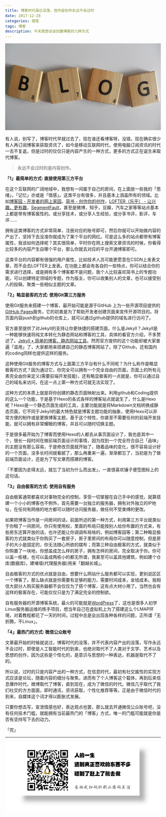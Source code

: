 ```yaml
---
title: 博客时代虽已没落，但内容创作永远不会过时
date: 2017-12-28
categories: 随笔
tags: 博客
description: 今天我想谈谈创建博客的几种方式
---
```


![](/image/life/455940_wx.jpg)

有人说，别写了，博客时代早就过去了，现在谁还看博客呀，没错，现在确实很少有人再订阅博客来获取资讯了，如今是移动互联网时代，使用电脑订阅资讯的时代一去不复返，但是过时的仅仅只是内容产生的一种方式，更多的方式正在诞生来取代博客。

> 永远不会过时的是内容创作。

**「1」最简单的方式: 直接使用第三方平台**

在这个互联网的广阔地域中，我想有一间属于自己的房间，在上面放一些我的「思绪」，「记忆」亦或是「情感」。这类平台有很多，并且基本上涵盖所有的领域。比如[博客园 - 开发者的网上家园](https://www.cnblogs.com/)，[简书 - 创作你的创作](http://www.jianshu.com/)，[LOFTER（乐乎） - 让兴趣，更有趣](http://www.lofter.com/login?urschecked=true)，[SegmentFault](https://segmentfault.com/)，甚至是微博，知乎，豆瓣，汽车之家等等站点基本上都是带有博客属性的。或分享技术，或分享人生经验，或分享书评，影评，车评......

拥有这类博客的方式非常简单，注册对应的账号即可，然后你就可以开始做内容的产出了，坚持下去没准你就成为了某个平台的网红。可是这么多的站点都带有博客属性，我该如何选择呢？其实很简单，平时你在网上搜索文章资讯的时候，你看得比较多的内容产生自哪个平台，那么你就去对应的平台开通博客即可。

这类平台的内容都有很强的用户属性，比如技术人员可能更愿意在CSDN上发表文章，而不会去LOFTER上发表。在功能上都会有各自的一些特点，你可以结合你的需求进行选择，或是拥有多个博客都不是问题，我个人比较喜欢简书上的专题功能，可以创建特定领域的专题，作为版主，你可以收集别人的文章，也可以接受别人的投稿，聚类一些相似主题的文章。

**「2」略显极客的方式: 使用Git第三方服务**

使用Git服务来搭建一个博客，最开始可能是源于GitHub 上为一些开源项目提供的[GitHub Pages](https://pages.github.com/)服务，它的初衷是为了帮助开发者创建页面来宣传开源项目的。将页面内容push到github的仓库上，就可以通过github提供的域名进行访问了。

官方甚至提供了对Jekyll的支持让你更快捷的搭建页面，什么是Jekyll？Jekyll是一种能够快速将纯文本转化为静态网站和博客的工具，具体的看官方介绍，不多赘述了。[Jekyll • 简单的博客、静态网站工具](http://jekyll.com.cn/)。然而官方提供的这个功能却被大家普遍「滥用」了，大家都用来搭建自己的静态博客网站了。除了Github，还有国内的coding同样也提供这样的服务。

这种使用Git服务的博客方式与上面第三方平台有什么不同呢？为什么称作是略显极客的方式？因为通过它，你完全可以拥有一个完全自由的页面，页面上的所有元素完全由你来定义(需要前端开发技能)，还有略显极客的一点就是，你可以通过自己的域名来访问，在这一点上第一种方式可就无法实现了。

这种方式的本质上就是将你创建的静态页面映射出来。利用github和Coding提供的这么一个功能，于是基于Hexo的各式各样的博客站点就诞生了，什么是Hexo呢？Hexo是一个静态页面生成的工具，主要功能就是将Markdown文档转换成静态页面，它不同于Jekyll的最大特色就是博客主题功能的抽象，使用Hexo可以非常方便的制作或是更换博客主题，基于这个特性，你甚至不需要任何的前端开发技能，就可以拥有非常耀眼的博客，并且可以随时切换主题。

于是很多最开始为了博客而使用Hexo的人都去从事页面设计了，我也是其中一个，很长一段时间在做前端页面设计的事情，因为找到一个完全符合自己「品味」的主题没有那么容易，于是修改页面就开始了，随着品味的变化，很不容易设计好的一个页面，没多长时间就看腻了，那么再重来一遍，渐渐都忘了，当初是为了做前端页面设计，还是为了写文章而搭建的博客。

「不要因为走得太远，就忘了当初为什么而出发」，一直很喜欢锤子便签图标上的这句话。

**「3」自由极客的方式: 使用自有服务**

自由极客通常都喜欢对事物完全的控制，享受一切掌握在自己手中的感觉。就算搭建一个小小的博客也不例外，首先需要一台独立的服务器，拥有对外独立的IP地址，在任何有网络的地方都可以随时访问服务器，做任何不受束缚的更改。

如果把博客当作是一间房间的话，前面所述的第一种方式，利用第三方平台就类似于你租了一间房间，你只有使用权，里面的布局只能按别人给你布置的方式来，有些房东还算开放的话，也许还能让你调调布局啥的，例如博客园等；第二种略显极客的方式就类似于你购买了一套房子，房子里房间的布局你可以随意控制，但是房子的大小是固定的，你无法随心所欲的摆布；而第三种自由极客的方式，就类似于你购置了一块地，你想盖成怎么样的房子，拥有怎样的房间，完全取决于你。你可以盖一栋楼，也可以盖成两栋小的都无所谓，我甚至可以盖其他建筑，例如建个仓库(数据库)，建堵墙(代理服务器)用来「翻越长城」。

自由极客的方式的优点就是自由，想要什么网站什么服务都可以实现，更别说区区一个博客了。那么缺点就是你需要有足够的能力，需要时间成本，金钱成本。我相信大部分人购买服务器都不会仅仅为了搭个博客，这有点大材小用了。当然也会有这样的极客存在，可能仅仅只是为了满足完全的控制欲。

自有服务器的开源博客系统，最火的可能就是[WordPress](https://cn.wordpress.org/)了，这也是很多人初学Linux服务器运维的练手项目，想当年自己在虚拟机上为了搭建这么个LMAP环境，对着教程都花了一天的时间，过程中总是会出现各种各样的问题，正所谓「无折腾，不Linux」。

**「4」最热门的方式: 微信公众账号**

文章最开始的时候就说过，博客时代的没落，并不代表内容产出的没落，写作永远不会过时，即使是人工智能时代的到来，也绝对取代不了人类对于文学、艺术以及思想的创作，因为这些是个性化的，是意识与思想的一种表达，机器是取代不了的。

所以说，过时的只是内容产出的一种方式，在信息时代，最初有社交属性的实现方式应该是论坛，随着内容的细分与聚焦，进而有了个人博客这个载体，再到后来信息爆炸时代，微博取代了博客，直到现在，成为了微信的时代。微信几乎取代了我们社交的方方面面，即时通讯，资讯获取，个性化推荐等等。正是由于微信时代的到来，自媒体这个词才得以膨胀式发展。

只要你想去写，宣泄情感也好，表达观点也罢，那么就去开通微信公众账号吧，没有任何技术门槛，就能拥有当前最热门的「博客」方式，唯一的门槛可能就是你是否有坚持写下去的动力。

「完」

- - -
![](/image/weixin.jpg)